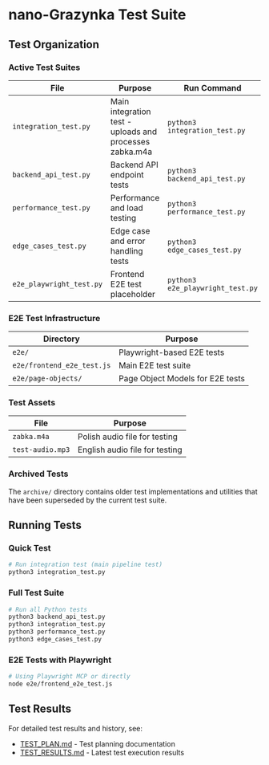 # nano-Grazynka Test Suite

## Test Organization

### Active Test Suites

| File | Purpose | Run Command |
|------|---------|-------------|
| `integration_test.py` | Main integration test - uploads and processes zabka.m4a | `python3 integration_test.py` |
| `backend_api_test.py` | Backend API endpoint tests | `python3 backend_api_test.py` |
| `performance_test.py` | Performance and load testing | `python3 performance_test.py` |
| `edge_cases_test.py` | Edge case and error handling tests | `python3 edge_cases_test.py` |
| `e2e_playwright_test.py` | Frontend E2E test placeholder | `python3 e2e_playwright_test.py` |

### E2E Test Infrastructure

| Directory | Purpose |
|-----------|---------|
| `e2e/` | Playwright-based E2E tests |
| `e2e/frontend_e2e_test.js` | Main E2E test suite |
| `e2e/page-objects/` | Page Object Models for E2E tests |

### Test Assets

| File | Purpose |
|------|---------|
| `zabka.m4a` | Polish audio file for testing |
| `test-audio.mp3` | English audio file for testing |

### Archived Tests

The `archive/` directory contains older test implementations and utilities that have been superseded by the current test suite.

## Running Tests

### Quick Test
```bash
# Run integration test (main pipeline test)
python3 integration_test.py
```

### Full Test Suite
```bash
# Run all Python tests
python3 backend_api_test.py
python3 integration_test.py
python3 performance_test.py
python3 edge_cases_test.py
```

### E2E Tests with Playwright
```bash
# Using Playwright MCP or directly
node e2e/frontend_e2e_test.js
```

## Test Results

For detailed test results and history, see:
- [TEST_PLAN.md](../docs/testing/TEST_PLAN.md) - Test planning documentation
- [TEST_RESULTS.md](../docs/testing/TEST_RESULTS.md) - Latest test execution results